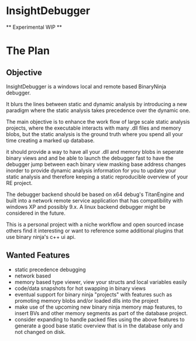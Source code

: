 # InsightDebugger

** Experimental WIP **

# The Plan

## Objective

InsightDebugger is a windows local and remote based BinaryNinja debugger.<br>

It blurs the lines between static and dynamic analysis by introducing a new paradigm where the static analysis takes precedence over the dynamic one.

The main objective is to enhance the work flow of large scale static analysis projects, where the executable interacts with many .dll files and memory blobs, but the static analysis is the ground truth where you spend all your time creating a marked up database.<br>

it should provide a way to have all your .dll and memory blobs in seperate binary views and and be able to launch the debugger fast to have the debugger jump between each binary view masking base address changes inorder to provide dynamic analysis information for you to update your static analysis and therefore keeping a static reproducible overview of your RE project.<br>

The debugger backend should be based on x64 debug's TitanEngine and built into a network remote service application that has compatibility with windows XP and possibly 9.x. A linux backend debugger might be considered in the future.<br>

This is a personal project with a niche workflow and open sourced incase others find it interesting or want to reference some additional plugins that use binary ninja's c++ ui api.

## Wanted Features

-   static precedence debugging
-   network based
-   memory based type viewer, view your structs and local variables easily
-   code/data snapshots for hot swapping in binary views
-   eventual support for binary ninja "projects" with features
    such as promoting memory blobs and/or loaded dlls into the project
-   make use of the upcoming new binary ninja memory map features,
    to insert BVs and other memory segments as part of the database project.
-   consider expanding to handle packed files using the above features to generate
    a good base static overview that is in the database only and not changed on disk.
